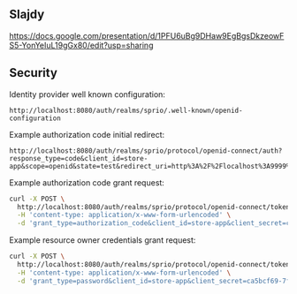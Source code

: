## Slajdy

https://docs.google.com/presentation/d/1PFU6uBg9DHaw9EgBgsDkzeowFS5-YonYeIuL19gGx80/edit?usp=sharing

## Security

Identity provider well known configuration:

```
http://localhost:8080/auth/realms/sprio/.well-known/openid-configuration
```

Example authorization code initial redirect:

```
http://localhost:8080/auth/realms/sprio/protocol/openid-connect/auth?response_type=code&client_id=store-app&scope=openid&state=test&redirect_uri=http%3A%2F%2Flocalhost%3A9999%2Fitems
```

Example authorization code grant request:

```bash
curl -X POST \
  http://localhost:8080/auth/realms/sprio/protocol/openid-connect/token \
  -H 'content-type: application/x-www-form-urlencoded' \
  -d 'grant_type=authorization_code&client_id=store-app&client_secret=ca5bcf69-7f00-46d1-9ab1-dce91b86f00a&code=eyJhbGciOiJkaXIiLCJlbmMiOiJBMTI4Q0JDLUhTMjU2In0..P17EWm1-uO6mxMcQsq2hVg.K5czCwAHNeu1gBV_rreu9DmwQ2HvNiZ2hnO6UqsYKNRzWkdwMw98xrN7oXw20U9z1zVWBnTzhmDoliOH9mxlguaGbJUhXE5JvpO_I3B77TJN3gvNX6Z7wZ_W8AmHPIO4KdJk98vVIV9M15rjxDpQyczNI34QOHfujPou4MHCdkJPCArciQZRMYs93eA7aJxHuX5-2PXl63fZjKPLKS5PC5wVCgbEx-E4N2l5iDGhQzwLcbcmEUJP1FD4UinHMUCP.-Hppsz0VDyTqxbj3WXP7eA&redirect_uri=http%3A%2F%2Flocalhost%3A9999%2Fitems'
```

Example resource owner credentials grant request:

```bash
curl -X POST \
  http://localhost:8080/auth/realms/sprio/protocol/openid-connect/token \
  -H 'content-type: application/x-www-form-urlencoded' \
  -d 'grant_type=password&client_id=store-app&client_secret=ca5bcf69-7f00-46d1-9ab1-dce91b86f00a&username=james&password=sprio'
```
